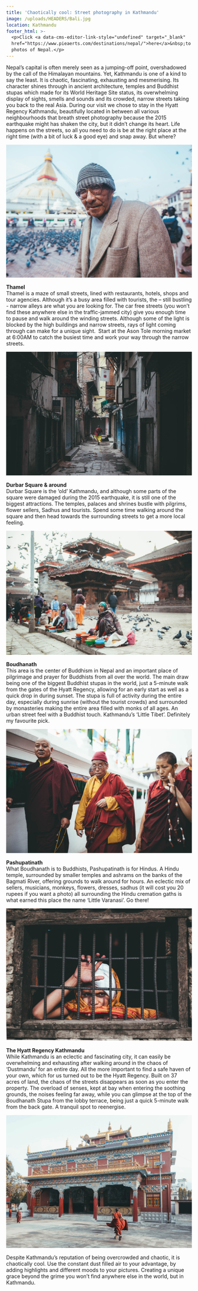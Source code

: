 ```yaml
---
title: 'Chaotically cool: Street photography in Kathmandu'
image: /uploads/HEADERS/Bali.jpg
location: Kathmandu
footer_html: >-
  <p>Click <a data-cms-editor-link-style="undefined" target="_blank"
  href="https://www.pieaerts.com/destinations/nepal/">here</a>&nbsp;to see more
  photos of Nepal.</p>
---
```


Nepal’s capital is often merely seen as a jumping-off point, overshadowed by the call of the Himalayan mountains. Yet, Kathmandu is one of a kind to say the least. It is chaotic, fascinating, exhausting and mesmerising. Its character shines through in ancient architecture, temples and Buddhist stupas which made for its World Heritage Site status, its overwhelming display of sights, smells and sounds and its crowded, narrow streets taking you back to the real Asia. During our visit we chose to stay in the Hyatt Regency Kathmandu, beautifully located in between all various neighbourhoods that breath street photography because the 2015 earthquake might has shaken the city, but it didn’t change its heart. Life happens on the streets, so all you need to do is be at the right place at the right time (with a bit of luck & a good eye) and snap away. But where?&nbsp;

![](/uploads/2g2a2918.jpg)

**Thamel**<br>Thamel is a maze of small streets, lined with restaurants, hotels, shops and tour agencies. Although it’s a busy area filled with tourists, the – still bustling - narrow alleys are what you are looking for. The car free streets (you won’t find these anywhere else in the traffic-jammed city) give you enough time to pause and walk around the winding streets. Although some of the light is blocked by the high buildings and narrow streets, rays of light coming through can make for a unique sight. &nbsp;Start at the Ason Tole morning market at 6:00AM to catch the busiest time and work your way through the narrow streets.

![](/uploads/2g2a2833.jpg)

**Durbar Square & around**<br>Durbar Square is the ‘old’ Kathmandu, and although some parts of the square were damaged during the 2015 earthquake, it is still one of the biggest attractions. The temples, palaces and shrines bustle with pilgrims, flower sellers, Sadhus and tourists. Spend some time walking around the square and then head towards the surrounding streets to get a more local feeling.

![](/uploads/2g2a2780.jpg)

**Boudhanath**<br>This area is the center of Buddhism in Nepal and an important place of pilgrimage and prayer for Buddhists from all over the world. The main draw being one of the biggest Buddhist stupas in the world, just a 5-minute walk from the gates of the Hyatt Regency, allowing for an early start as well as a quick drop in during sunset. The stupa is full of activity during the entire day, especially during sunrise (without the tourist crowds) and surrounded by monasteries making the entire area filled with monks of all ages. An urban street feel with a Buddhist touch. Kathmandu’s ‘Little Tibet’. Definitely my favourite pick.&nbsp;

![](/uploads/2g2a2419.jpg)

**Pashupatinath**<br>What Boudhanath is to Buddhists, Pashupatinath is for Hindus. A Hindu temple, surrounded by smaller temples and ashrams on the banks of the Bagmati River, offering grounds to walk around for hours. An eclectic mix of sellers, musicians, monkeys, flowers, dresses, sadhus (it will cost you 20 rupees if you want a photo) all surrounding the Hindu cremation gaths is what earned this place the name ‘Little Varanasi’. Go there!

![](/uploads/2g2a2457.jpg)

**The Hyatt Regency Kathmandu**<br>While Kathmandu is an eclectic and fascinating city, it can easily be overwhelming and exhausting after walking around in the chaos of ‘Dustmandu’ for an entire day. All the more important to find a safe haven of your own, which for us turned out to be the Hyatt Regency. Built on 37 acres of land, the chaos of the streets disappears as soon as you enter the property. The overload of senses, kept at bay when entering the soothing grounds, the noises feeling far away, while you can glimpse at the top of the Boudhanath Stupa from the lobby terrace, being just a quick 5-minute walk from the back gate. A tranquil spot to reenergise.

![](/uploads/2g2a3201-2.jpg)

Despite Kathmandu’s reputation of being overcrowded and chaotic, it is chaotically cool. Use the constant dust filled air to your advantage, by adding highlights and different moods to your pictures. Creating a unique grace beyond the grime you won’t find anywhere else in the world, but in Kathmandu.

&nbsp;
